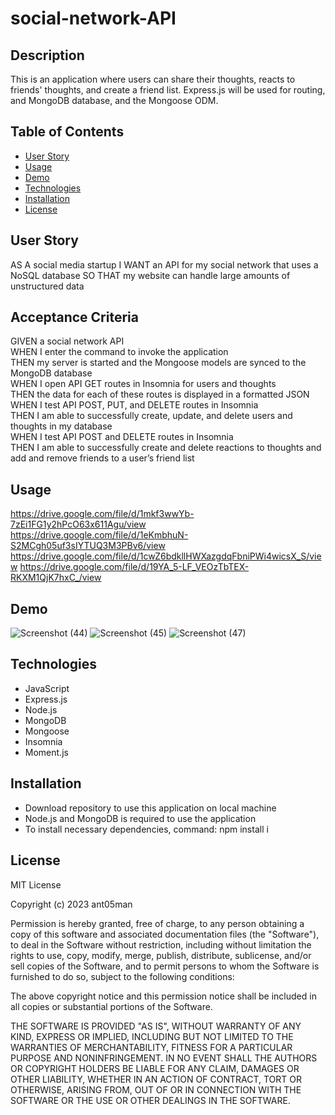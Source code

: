 # social-network-API

## Description
This is an application where users can share their thoughts, reacts to friends' thoughts, and create a friend list. Express.js will be used for routing, and MongoDB database, and the Mongoose ODM.

## Table of Contents
-  [User Story](#userstory)
-  [Usage](#usage)
-  [Demo](#demo)
-  [Technologies](#technologies)
-  [Installation](#installation)
-  [License](#license)

## User Story
AS A social media startup
I WANT an API for my social network that uses a NoSQL database
SO THAT my website can handle large amounts of unstructured data

## Acceptance Criteria
GIVEN a social network API<br>
WHEN I enter the command to invoke the application<br>
THEN my server is started and the Mongoose models are synced to the MongoDB database<br>
WHEN I open API GET routes in Insomnia for users and thoughts<br>
THEN the data for each of these routes is displayed in a formatted JSON<br>
WHEN I test API POST, PUT, and DELETE routes in Insomnia<br>
THEN I am able to successfully create, update, and delete users and thoughts in my database<br>
WHEN I test API POST and DELETE routes in Insomnia<br>
THEN I am able to successfully create and delete reactions to thoughts and add and remove friends to a user’s friend list<br>

## Usage
https://drive.google.com/file/d/1mkf3wwYb-7zEi1FG1y2hPcO63x611Agu/view
https://drive.google.com/file/d/1eKmbhuN-S2MCgh05uf3sIYTUQ3M3PBv6/view
https://drive.google.com/file/d/1cwZ6bdkllHWXazgdqFbniPWi4wicsX_S/view
https://drive.google.com/file/d/19YA_5-LF_VEOzTbTEX-RKXM1QjK7hxC_/view




## Demo
![Screenshot (44)](https://github.com/ant05man/social-network-API/assets/132954354/7a03c7e8-8471-4fd3-a8e4-44ad8c7d3940)
![Screenshot (45)](https://github.com/ant05man/social-network-API/assets/132954354/eb45dda4-a62c-4727-ac48-2220f474ece5)
![Screenshot (47)](https://github.com/ant05man/social-network-API/assets/132954354/0336bb1f-fe61-4def-9886-037b141a929a)

## Technologies
-  JavaScript
-  Express.js
-  Node.js
-  MongoDB
-  Mongoose
-  Insomnia
-  Moment.js

## Installation
-  Download repository to use this application on local machine
-  Node.js and MongoDB is required to use the application
-  To install necessary dependencies, command: npm install i

## License
MIT License

Copyright (c) 2023 ant05man

Permission is hereby granted, free of charge, to any person obtaining a copy
of this software and associated documentation files (the "Software"), to deal
in the Software without restriction, including without limitation the rights
to use, copy, modify, merge, publish, distribute, sublicense, and/or sell
copies of the Software, and to permit persons to whom the Software is
furnished to do so, subject to the following conditions:

The above copyright notice and this permission notice shall be included in all
copies or substantial portions of the Software.

THE SOFTWARE IS PROVIDED "AS IS", WITHOUT WARRANTY OF ANY KIND, EXPRESS OR
IMPLIED, INCLUDING BUT NOT LIMITED TO THE WARRANTIES OF MERCHANTABILITY,
FITNESS FOR A PARTICULAR PURPOSE AND NONINFRINGEMENT. IN NO EVENT SHALL THE
AUTHORS OR COPYRIGHT HOLDERS BE LIABLE FOR ANY CLAIM, DAMAGES OR OTHER
LIABILITY, WHETHER IN AN ACTION OF CONTRACT, TORT OR OTHERWISE, ARISING FROM,
OUT OF OR IN CONNECTION WITH THE SOFTWARE OR THE USE OR OTHER DEALINGS IN THE
SOFTWARE.
